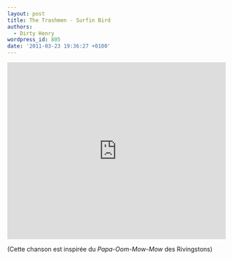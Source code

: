 ```yaml
---
layout: post
title: The Trashmen - Surfin Bird
authors:
  - Dirty Henry
wordpress_id: 805
date: '2011-03-23 19:36:27 +0100'
---
```

<iframe title="YouTube video player" width="500" height="405" src="http://www.youtube.com/embed/9ilMummJNTE" frameborder="0" allowfullscreen></iframe>

(Cette chanson est inspirée du *Papa-Oom-Mow-Mow* des Rivingstons)
